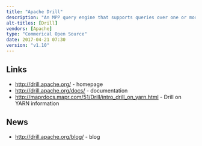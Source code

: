 ```yaml
---
title: "Apache Drill"
description: "An MPP query engine that supports queries over one or more underlying databases or datasets without first defining a schema and with the ability to join data from multiple datastores together.  Supports a range of underlying technologies including HDFS, NAS, HBase, MongoDB, MapR-DB, MapR-FS, Amazon S3, Azure Blob Storage, Google Cloud Storage, JDBC, Avro, JSON and Parquet.  Pushes queries down to underlying datastores where possible, and supports an in-memory columnar datastore based on a schema free JSON document model for performing cross datastore query operations.  Supports dynamic schema discovery, with support for complex and nested types, including a number of SQL extensions.  Supports standard SQL, UDFs (including Hive UDFs) and comes with JDBC and ODBC drivers, a REST API, plus a shell, web console and C++ API. Designed to be horizontally scalable and to support high throughput and low latency use cases, and can run over YARN.  Supports Kerberos and username/password authentication, plus a full authorisation model. Created by MapR Based on Google's Dremel paper, donated to the Apache Foundation in September 2012, graduating in November 2014, with a 1.0 release in May 2015, and is still under active development"
alt-titles: [Drill]
vendors: [Apache]
type: "Commerical Open Source"
date: 2017-04-21 07:30
version: "v1.10"
---
```

## Links

* <http://drill.apache.org/> - homepage
* <http://drill.apache.org/docs/> - documentation
* <http://maprdocs.mapr.com/51/Drill/intro_drill_on_yarn.html> - Drill on YARN information

## News

* <http://drill.apache.org/blog/> - blog